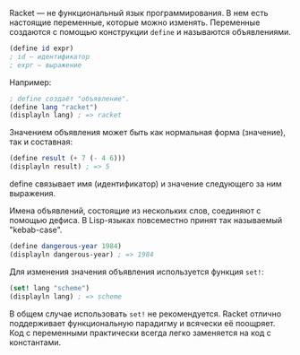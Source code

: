 
Racket — не функциональный язык программирования. В нем есть настоящие переменные, которые можно изменять. Переменные создаются с помощью конструкции `define` и называются объявлениями.

```scheme
(define id expr)
; id — идентификатор
; expr — выражение
```

Например:

```scheme
; define создаёт "объявление".
(define lang "racket")
(displayln lang) ; => racket
```

Значением объявления может быть как нормальная форма (значение), так и составная:

```scheme
(define result (+ 7 (- 4 6)))
(displayln result) ; => 5
```

define связывает имя (идентификатор) и значение следующего за ним выражения.

Имена объявлений, состоящие из нескольких слов, соединяют с помощью дефиса. В Lisp-языках повсеместно принят так называемый "kebab-case".

```scheme
(define dangerous-year 1984)
(displayln dangerous-year) ; => 1984
```

Для изменения значения объявления используется функция `set!`:

```scheme
(set! lang "scheme")
(displayln lang) ; => scheme
```

В общем случае использовать `set!` не рекомендуется. Racket отлично поддерживает функциональную парадигму и всячески её поощряет. Код с переменными практически всегда легко заменяется на код с константами.

